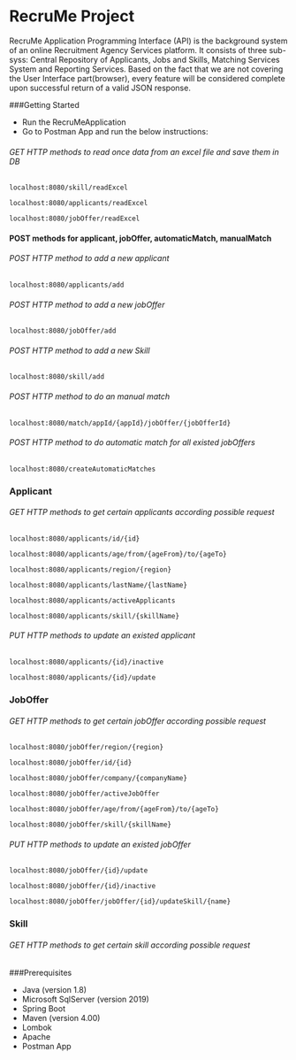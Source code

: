 # RecruMe Project
RecruMe Application Programming Interface (API) is the background system of
an online Recruitment Agency Services platform. It consists of three sub-
syss: Central Repository of Applicants, Jobs and Skills, Matching Services
System and Reporting Services. Based on the fact that we are not covering the
User Interface part(browser), every feature will be considered complete upon
successful return of a valid JSON response.

###Getting Started
* Run the RecruMeApplication 
* Go to Postman App and run the below instructions:
###### GET HTTP methods to read once data from an excel file and save them in DB 

```
localhost:8080/skill/readExcel 
```
```
localhost:8080/applicants/readExcel
```
```
localhost:8080/jobOffer/readExcel
```

#### POST methods for applicant, jobOffer, automaticMatch, manualMatch  

###### POST HTTP method to add a new applicant 
```
localhost:8080/applicants/add
```
###### POST HTTP method to add a new jobOffer
```
localhost:8080/jobOffer/add
```
###### POST HTTP method to add a new Skill
```
localhost:8080/skill/add
```
###### POST HTTP method to do an manual match
```
localhost:8080/match/appId/{appId}/jobOffer/{jobOfferId}
```
###### POST HTTP method to do automatic match for all existed jobOffers
```
localhost:8080/createAutomaticMatches
```

### Applicant

###### GET HTTP methods to get certain applicants according possible request
```
localhost:8080/applicants/id/{id}
```
```
localhost:8080/applicants/age/from/{ageFrom}/to/{ageTo}
```
```
localhost:8080/applicants/region/{region}
```
```
localhost:8080/applicants/lastName/{lastName}
```
```
localhost:8080/applicants/activeApplicants
```
```
localhost:8080/applicants/skill/{skillName}
```
###### PUT HTTP methods to update an existed applicant
```
localhost:8080/applicants/{id}/inactive
```
```
localhost:8080/applicants/{id}/update
```

### JobOffer
###### GET HTTP methods to get certain jobOffer according possible request
```
localhost:8080/jobOffer/region/{region}
```
```
localhost:8080/jobOffer/id/{id}
```
```
localhost:8080/jobOffer/company/{companyName}
```
```
localhost:8080/jobOffer/activeJobOffer
```
```
localhost:8080/jobOffer/age/from/{ageFrom}/to/{ageTo}
```
```
localhost:8080/jobOffer/skill/{skillName}
```
###### PUT HTTP methods to update an existed jobOffer
```
localhost:8080/jobOffer/{id}/update
```
```
localhost:8080/jobOffer/{id}/inactive
```
```
localhost:8080/jobOffer/jobOffer/{id}/updateSkill/{name}
```
### Skill
###### GET HTTP methods to get certain skill according possible request




###Prerequisites
* Java (version 1.8)
* Microsoft SqlServer (version 2019)
* Spring Boot
* Maven (version 4.00)
* Lombok
* Apache
* Postman App 
